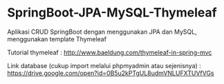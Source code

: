 # SpringBoot-JPA-MySQL-Thymeleaf
Aplikasi CRUD SpringBoot dengan menggunakan JPA dan MySQL, menggunakan template Thymeleaf

Tutorial thymeleaf : http://www.baeldung.com/thymeleaf-in-spring-mvc

Link database (cukup import melalui phpmyadmin atau sejenisnya) : https://drive.google.com/open?id=0B5u2kPTgUL8udmVNLUFXTUVfVGs
